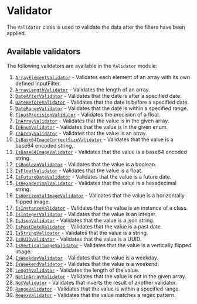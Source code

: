 # Validator

The `Validator` class is used to validate the data after the filters have been applied.

## Available validators

The following validators are available in the `Validator` module:

1. [`ArrayElementValidator`](ArrayElementValidator.py) - Validates each element of an array with its own defined InputFilter.
2. [`ArrayLengthValidator`](ArrayLengthValidator.py) - Validates the length of an array.
3. [`DateAfterValidator`](DateAfterValidator.py) - Validates that the date is after a specified date.
4. [`DateBeforeValidator`](DateBeforeValidator.py) - Validates that the date is before a specified date.
5. [`DateRangeValidator`](DateRangeValidator.py) - Validates that the date is within a specified range.
6. [`FloatPrecisionValidator`](FloatPrecisionValidator.py) - Validates the precision of a float.
7. [`InArrayValidator`](InArrayValidator.py) - Validates that the value is in the given array.
8. [`InEnumValidator`](InEnumValidator.py) - Validates that the value is in the given enum.
9. [`IsArrayValidator`](IsArrayValidator.py) - Validates that the value is an array.
10. [`IsBase64ImageCorrectSizeValidator`](IsBase64ImageCorrectSizeValidator.py) - Validates that the value is a base64 encoded string.
11. [`IsBase64ImageValidator`](IsBase64ImageValidator.py) - Validates that the value is a base64 encoded string.
12. [`IsBooleanValidator`](IsBooleanValidator.py) - Validates that the value is a boolean.
13. [`IsFloatValidator`](IsFloatValidator.py) - Validates that the value is a float.
14. [`IsFutureDateValidator`](IsFutureDateValidator.py) - Validates that the value is a future date.
15. [`IsHexadecimalValidator`](IsHexadecimalValidator.py) - Validates that the value is a hexadecimal string.
16. [`IsHorizontalImageValidator`](IsHorizontalImageValidator.py) - Validates that the value is a horizontally flipped image.
17. [`IsInstanceValidator`](IsInstanceValidator.py) - Validates that the value is an instance of a class.
18. [`IsIntegerValidator`](IsIntegerValidator.py) - Validates that the value is an integer.
19. [`IsJsonValidator`](IsJsonValidator.py) - Validates that the value is a json string.
20. [`IsPastDateValidator`](IsPastDateValidator.py) - Validates that the value is a past date.
21. [`IsStringValidator`](IsStringValidator.py) - Validates that the value is a string.
22. [`IsUUIDValidator`](IsUUIDValidator.py) - Validates that the value is a UUID.
23. [`IsVerticalImageValidator`](IsVerticalImageValidator.py) - Validates that the value is a vertically flipped image.
24. [`IsWeekdayValidator`](IsWeekdayValidator.py) - Validates that the value is a weekday.
25. [`IsWeekendValidator`](IsWeekendValidator.py) - Validates that the value is a weekend.
26. [`LengthValidator`](LengthValidator.py) - Validates the length of the value.
27. [`NotInArrayValidator`](NotInArrayValidator.py) - Validates that the value is not in the given array.
28. [`NotValidator`](NotValidator.py) - Validates that inverts the result of another validator.
29. [`RangeValidator`](RangeValidator.py) - Validates that the value is within a specified range.
30. [`RegexValidator`](RegexValidator.py) - Validates that the value matches a regex pattern.
